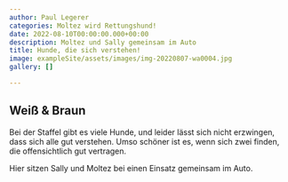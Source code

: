 ```yaml
---
author: Paul Legerer
categories: Moltez wird Rettungshund!
date: 2022-08-10T00:00:00.000+00:00
description: Moltez und Sally gemeinsam im Auto
title: Hunde, die sich verstehen!
image: exampleSite/assets/images/img-20220807-wa0004.jpg
gallery: []

---
```

## Weiß & Braun

Bei der Staffel gibt es viele Hunde, und leider lässt sich nicht erzwingen, dass sich alle gut verstehen. Umso schöner ist es, wenn sich zwei finden, die offensichtlich gut vertragen.

Hier sitzen Sally und Moltez bei einen Einsatz gemeinsam im Auto.